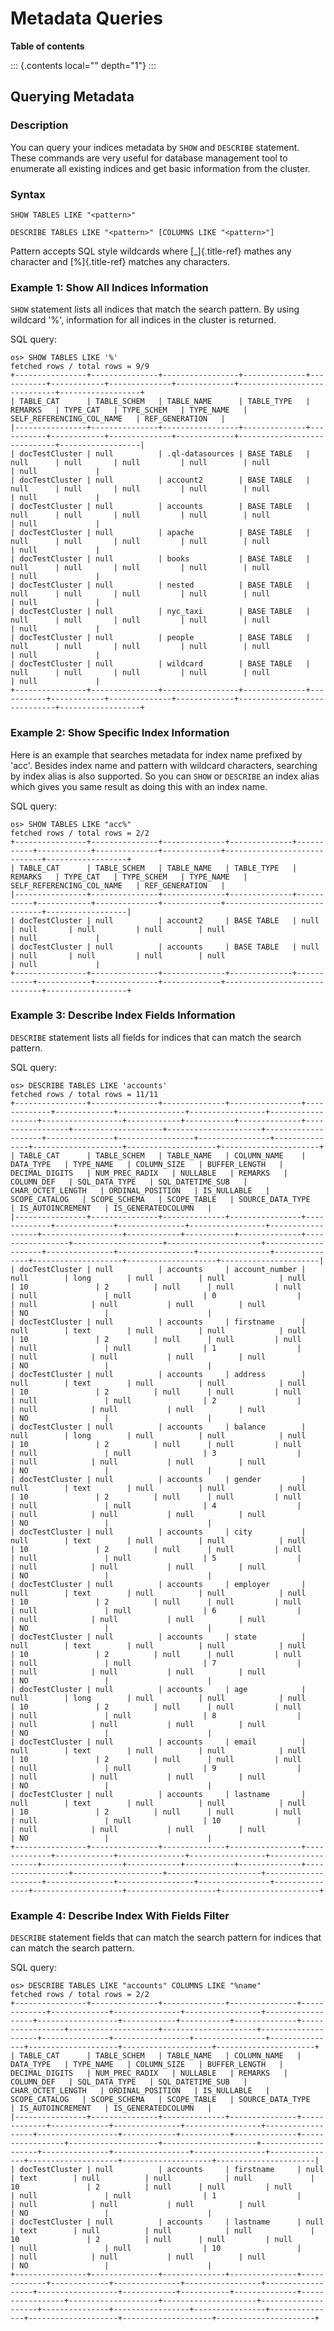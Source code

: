 # Metadata Queries

**Table of contents**

::: {.contents local="" depth="1"}
:::

## Querying Metadata

### Description

You can query your indices metadata by `SHOW` and `DESCRIBE` statement.
These commands are very useful for database management tool to enumerate
all existing indices and get basic information from the cluster.

### Syntax

`SHOW TABLES LIKE "<pattern>"`

`DESCRIBE TABLES LIKE "<pattern>" [COLUMNS LIKE "<pattern>"]`

Pattern accepts SQL style wildcards where [\_]{.title-ref} mathes any
character and [%]{.title-ref} matches any characters.

### Example 1: Show All Indices Information

`SHOW` statement lists all indices that match the search pattern. By
using wildcard \'%\', information for all indices in the cluster is
returned.

SQL query:

    os> SHOW TABLES LIKE '%'
    fetched rows / total rows = 9/9
    +----------------+---------------+-----------------+--------------+-----------+------------+--------------+-------------+-----------------------------+------------------+
    | TABLE_CAT      | TABLE_SCHEM   | TABLE_NAME      | TABLE_TYPE   | REMARKS   | TYPE_CAT   | TYPE_SCHEM   | TYPE_NAME   | SELF_REFERENCING_COL_NAME   | REF_GENERATION   |
    |----------------+---------------+-----------------+--------------+-----------+------------+--------------+-------------+-----------------------------+------------------|
    | docTestCluster | null          | .ql-datasources | BASE TABLE   | null      | null       | null         | null        | null                        | null             |
    | docTestCluster | null          | account2        | BASE TABLE   | null      | null       | null         | null        | null                        | null             |
    | docTestCluster | null          | accounts        | BASE TABLE   | null      | null       | null         | null        | null                        | null             |
    | docTestCluster | null          | apache          | BASE TABLE   | null      | null       | null         | null        | null                        | null             |
    | docTestCluster | null          | books           | BASE TABLE   | null      | null       | null         | null        | null                        | null             |
    | docTestCluster | null          | nested          | BASE TABLE   | null      | null       | null         | null        | null                        | null             |
    | docTestCluster | null          | nyc_taxi        | BASE TABLE   | null      | null       | null         | null        | null                        | null             |
    | docTestCluster | null          | people          | BASE TABLE   | null      | null       | null         | null        | null                        | null             |
    | docTestCluster | null          | wildcard        | BASE TABLE   | null      | null       | null         | null        | null                        | null             |
    +----------------+---------------+-----------------+--------------+-----------+------------+--------------+-------------+-----------------------------+------------------+

### Example 2: Show Specific Index Information

Here is an example that searches metadata for index name prefixed by
\'acc\'. Besides index name and pattern with wildcard characters,
searching by index alias is also supported. So you can `SHOW` or
`DESCRIBE` an index alias which gives you same result as doing this with
an index name.

SQL query:

    os> SHOW TABLES LIKE "acc%"
    fetched rows / total rows = 2/2
    +----------------+---------------+--------------+--------------+-----------+------------+--------------+-------------+-----------------------------+------------------+
    | TABLE_CAT      | TABLE_SCHEM   | TABLE_NAME   | TABLE_TYPE   | REMARKS   | TYPE_CAT   | TYPE_SCHEM   | TYPE_NAME   | SELF_REFERENCING_COL_NAME   | REF_GENERATION   |
    |----------------+---------------+--------------+--------------+-----------+------------+--------------+-------------+-----------------------------+------------------|
    | docTestCluster | null          | account2     | BASE TABLE   | null      | null       | null         | null        | null                        | null             |
    | docTestCluster | null          | accounts     | BASE TABLE   | null      | null       | null         | null        | null                        | null             |
    +----------------+---------------+--------------+--------------+-----------+------------+--------------+-------------+-----------------------------+------------------+

### Example 3: Describe Index Fields Information

`DESCRIBE` statement lists all fields for indices that can match the
search pattern.

SQL query:

    os> DESCRIBE TABLES LIKE 'accounts'
    fetched rows / total rows = 11/11
    +----------------+---------------+--------------+----------------+-------------+-------------+---------------+-----------------+------------------+------------------+------------+-----------+--------------+-----------------+--------------------+---------------------+--------------------+---------------+-----------------+----------------+---------------+--------------------+--------------------+----------------------+
    | TABLE_CAT      | TABLE_SCHEM   | TABLE_NAME   | COLUMN_NAME    | DATA_TYPE   | TYPE_NAME   | COLUMN_SIZE   | BUFFER_LENGTH   | DECIMAL_DIGITS   | NUM_PREC_RADIX   | NULLABLE   | REMARKS   | COLUMN_DEF   | SQL_DATA_TYPE   | SQL_DATETIME_SUB   | CHAR_OCTET_LENGTH   | ORDINAL_POSITION   | IS_NULLABLE   | SCOPE_CATALOG   | SCOPE_SCHEMA   | SCOPE_TABLE   | SOURCE_DATA_TYPE   | IS_AUTOINCREMENT   | IS_GENERATEDCOLUMN   |
    |----------------+---------------+--------------+----------------+-------------+-------------+---------------+-----------------+------------------+------------------+------------+-----------+--------------+-----------------+--------------------+---------------------+--------------------+---------------+-----------------+----------------+---------------+--------------------+--------------------+----------------------|
    | docTestCluster | null          | accounts     | account_number | null        | long        | null          | null            | null             | 10               | 2          | null      | null         | null            | null               | null                | 0                  |               | null            | null           | null          | null               | NO                 |                      |
    | docTestCluster | null          | accounts     | firstname      | null        | text        | null          | null            | null             | 10               | 2          | null      | null         | null            | null               | null                | 1                  |               | null            | null           | null          | null               | NO                 |                      |
    | docTestCluster | null          | accounts     | address        | null        | text        | null          | null            | null             | 10               | 2          | null      | null         | null            | null               | null                | 2                  |               | null            | null           | null          | null               | NO                 |                      |
    | docTestCluster | null          | accounts     | balance        | null        | long        | null          | null            | null             | 10               | 2          | null      | null         | null            | null               | null                | 3                  |               | null            | null           | null          | null               | NO                 |                      |
    | docTestCluster | null          | accounts     | gender         | null        | text        | null          | null            | null             | 10               | 2          | null      | null         | null            | null               | null                | 4                  |               | null            | null           | null          | null               | NO                 |                      |
    | docTestCluster | null          | accounts     | city           | null        | text        | null          | null            | null             | 10               | 2          | null      | null         | null            | null               | null                | 5                  |               | null            | null           | null          | null               | NO                 |                      |
    | docTestCluster | null          | accounts     | employer       | null        | text        | null          | null            | null             | 10               | 2          | null      | null         | null            | null               | null                | 6                  |               | null            | null           | null          | null               | NO                 |                      |
    | docTestCluster | null          | accounts     | state          | null        | text        | null          | null            | null             | 10               | 2          | null      | null         | null            | null               | null                | 7                  |               | null            | null           | null          | null               | NO                 |                      |
    | docTestCluster | null          | accounts     | age            | null        | long        | null          | null            | null             | 10               | 2          | null      | null         | null            | null               | null                | 8                  |               | null            | null           | null          | null               | NO                 |                      |
    | docTestCluster | null          | accounts     | email          | null        | text        | null          | null            | null             | 10               | 2          | null      | null         | null            | null               | null                | 9                  |               | null            | null           | null          | null               | NO                 |                      |
    | docTestCluster | null          | accounts     | lastname       | null        | text        | null          | null            | null             | 10               | 2          | null      | null         | null            | null               | null                | 10                 |               | null            | null           | null          | null               | NO                 |                      |
    +----------------+---------------+--------------+----------------+-------------+-------------+---------------+-----------------+------------------+------------------+------------+-----------+--------------+-----------------+--------------------+---------------------+--------------------+---------------+-----------------+----------------+---------------+--------------------+--------------------+----------------------+

### Example 4: Describe Index With Fields Filter

`DESCRIBE` statement fields that can match the search pattern for
indices that can match the search pattern.

SQL query:

    os> DESCRIBE TABLES LIKE "accounts" COLUMNS LIKE "%name"
    fetched rows / total rows = 2/2
    +----------------+---------------+--------------+---------------+-------------+-------------+---------------+-----------------+------------------+------------------+------------+-----------+--------------+-----------------+--------------------+---------------------+--------------------+---------------+-----------------+----------------+---------------+--------------------+--------------------+----------------------+
    | TABLE_CAT      | TABLE_SCHEM   | TABLE_NAME   | COLUMN_NAME   | DATA_TYPE   | TYPE_NAME   | COLUMN_SIZE   | BUFFER_LENGTH   | DECIMAL_DIGITS   | NUM_PREC_RADIX   | NULLABLE   | REMARKS   | COLUMN_DEF   | SQL_DATA_TYPE   | SQL_DATETIME_SUB   | CHAR_OCTET_LENGTH   | ORDINAL_POSITION   | IS_NULLABLE   | SCOPE_CATALOG   | SCOPE_SCHEMA   | SCOPE_TABLE   | SOURCE_DATA_TYPE   | IS_AUTOINCREMENT   | IS_GENERATEDCOLUMN   |
    |----------------+---------------+--------------+---------------+-------------+-------------+---------------+-----------------+------------------+------------------+------------+-----------+--------------+-----------------+--------------------+---------------------+--------------------+---------------+-----------------+----------------+---------------+--------------------+--------------------+----------------------|
    | docTestCluster | null          | accounts     | firstname     | null        | text        | null          | null            | null             | 10               | 2          | null      | null         | null            | null               | null                | 1                  |               | null            | null           | null          | null               | NO                 |                      |
    | docTestCluster | null          | accounts     | lastname      | null        | text        | null          | null            | null             | 10               | 2          | null      | null         | null            | null               | null                | 10                 |               | null            | null           | null          | null               | NO                 |                      |
    +----------------+---------------+--------------+---------------+-------------+-------------+---------------+-----------------+------------------+------------------+------------+-----------+--------------+-----------------+--------------------+---------------------+--------------------+---------------+-----------------+----------------+---------------+--------------------+--------------------+----------------------+
